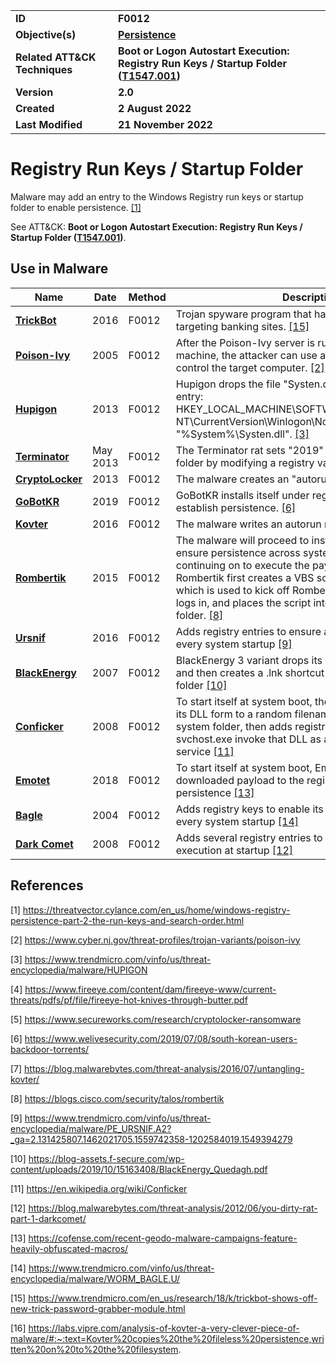<table>
<tr>
<td><b>ID</b></td>
<td><b>F0012</b></td>
</tr>
<tr>
<td><b>Objective(s)</b></td>
<td><b><a href="../persistence">Persistence</a></b></td>
</tr>
<tr>
<td><b>Related ATT&CK Techniques</b></td>
<td><b>Boot or Logon Autostart Execution: Registry Run Keys / Startup Folder (<a href="https://attack.mitre.org/techniques/T1547/001/">T1547.001</a>)</b></td>
</tr>
<tr>
<td><b>Version</b></td>
<td><b>2.0</b></td>
</tr>
<tr>
<td><b>Created</b></td>
<td><b>2 August 2022</b></td>
</tr>
<tr>
<td><b>Last Modified</b></td>
<td><b>21 November 2022</b></td>
</tr>
</table>


# Registry Run Keys / Startup Folder

Malware may add an entry to the Windows Registry run keys or startup folder to enable persistence. [[1]](#1)

See ATT&CK: **Boot or Logon Autostart Execution: Registry Run Keys / Startup Folder ([T1547.001](https://attack.mitre.org/techniques/T1547/001/))**. 

## Use in Malware

|Name|Date|Method|Description|
|---|---|---|---|
|[**TrickBot**](../xample-malware/trickbot.md)|2016|F0012|Trojan spyware program that has mainly been used for targeting banking sites. [[15]](#15)|
|[**Poison-Ivy**](../xample-malware/poison-ivy.md)|2005|F0012|After the Poison-Ivy server is running on the target machine, the attacker can use a Windows GUI client to control the target computer. [[2]](#2)|
|[**Hupigon**](../xample-malware/hupigon.md)|2013|F0012|Hupigon drops the file "Systen.dll" and adds the registry entry: HKEY_LOCAL_MACHINE\SOFTWARE\Microsoft\Windows NT\CurrentVersion\Winlogon\Notify\BITS DllName = "%System%\Systen.dll". [[3]](#3)|
|[**Terminator**](../xample-malware/terminator.md)|May 2013|F0012|The Terminator rat sets "2019" as Windows' startup folder by modifying a registry value. [[4]](#4)|
|[**CryptoLocker**](../xample-malware/cryptolocker.md)|2013|F0012|The malware creates an "autorun" registry key [[5]](#5)|
|[**GoBotKR**](../xample-malware/gobotkr.md)|2019|F0012| GoBotKR installs itself under registry run keys to establish persistence. [[6]](#6)|
|[**Kovter**](../xample-malware/kovter.md)|2016|F0012|The malware writes an autorun registry entry [[7]](#7)|
|[**Rombertik**](../xample-malware/rombertik.md)|2015|F0012|The malware will proceed to install itself in order to ensure persistence across system reboots before continuing on to execute the payload. To install itself, Rombertik first creates a VBS script named “fgf.vbs”, which is used to kick off Rombertik every time the user logs in, and places the script into the user’s Startup folder. [[8]](#8)|
|[**Ursnif**](../xample-malware/ursnif.md)|2016|F0012|Adds registry entries to ensure automatic execution at every system startup  [[9]](#9)|
|[**BlackEnergy**](../xample-malware/blackenergy.md)|2007|F0012|BlackEnergy 3 variant drops its main DLL component and then creates a .lnk shortcut to that file in the startup folder  [[10]](#10)|
|[**Conficker**](../xample-malware/conficker.md)|2008|F0012|To start itself at system boot, the virus saces a copy of its DLL form to a random filename in the Windows system folder, then adds registry keys to have svchost.exe invoke that DLL as an invisible network service  [[11]](#11)|
|[**Emotet**](../xample-malware/emotet.md)|2018|F0012|To start itself at system boot, Emotet adds the downloaded payload to the registry to maintain persistence [[13]](#13)|
|[**Bagle**](../xample-malware/bagle.md)|2004|F0012|Adds registry keys to enable its automatic execution at every system startup  [[14]](#14)|
|[**Dark Comet**](../xample-malware/dark-comet.md)|2008|F0012|Adds several registry entries to enable automatic execution at startup  [[12]](#12)|

## References

<a name="1">[1]</a> https://threatvector.cylance.com/en_us/home/windows-registry-persistence-part-2-the-run-keys-and-search-order.html

<a name="2">[2]</a> https://www.cyber.nj.gov/threat-profiles/trojan-variants/poison-ivy

<a name="3">[3]</a> https://www.trendmicro.com/vinfo/us/threat-encyclopedia/malware/HUPIGON

<a name="4">[4]</a> https://www.fireeye.com/content/dam/fireeye-www/current-threats/pdfs/pf/file/fireeye-hot-knives-through-butter.pdf

<a name="5">[5]</a> https://www.secureworks.com/research/cryptolocker-ransomware

<a name="6">[6]</a> https://www.welivesecurity.com/2019/07/08/south-korean-users-backdoor-torrents/

<a name="7">[7]</a> https://blog.malwarebytes.com/threat-analysis/2016/07/untangling-kovter/

<a name="8">[8]</a> https://blogs.cisco.com/security/talos/rombertik

<a name="9">[9]</a> https://www.trendmicro.com/vinfo/us/threat-encyclopedia/malware/PE_URSNIF.A2?_ga=2.131425807.1462021705.1559742358-1202584019.1549394279

<a name="10">[10]</a> https://blog-assets.f-secure.com/wp-content/uploads/2019/10/15163408/BlackEnergy_Quedagh.pdf

<a name="11">[11]</a> https://en.wikipedia.org/wiki/Conficker

<a name="12">[12]</a> https://blog.malwarebytes.com/threat-analysis/2012/06/you-dirty-rat-part-1-darkcomet/

<a name="13">[13]</a> https://cofense.com/recent-geodo-malware-campaigns-feature-heavily-obfuscated-macros/

<a name="14">[14]</a> https://www.trendmicro.com/vinfo/us/threat-encyclopedia/malware/WORM_BAGLE.U/

<a name="15">[15]</a> https://www.trendmicro.com/en_us/research/18/k/trickbot-shows-off-new-trick-password-grabber-module.html

<a name="16">[16]</a> https://labs.vipre.com/analysis-of-kovter-a-very-clever-piece-of-malware/#:~:text=Kovter%20copies%20the%20fileless%20persistence,written%20on%20to%20the%20filesystem.

